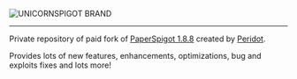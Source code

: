 ![UNICORNSPIGOT BRAND](https://github.com/Mythic-Projects/UnicornSpigot/assets/28200355/c28cad75-01da-43c9-bee9-dfa7c72fd77f)

---

Private repository of paid fork of [PaperSpigot 1.8.8](https://github.com/PaperMC/Paper/tree/ver/1.8.8) created by [Peridot](https://github.com/P3ridot). 

Provides lots of new features, enhancements, optimizations, bug and exploits fixes and lots more! 

